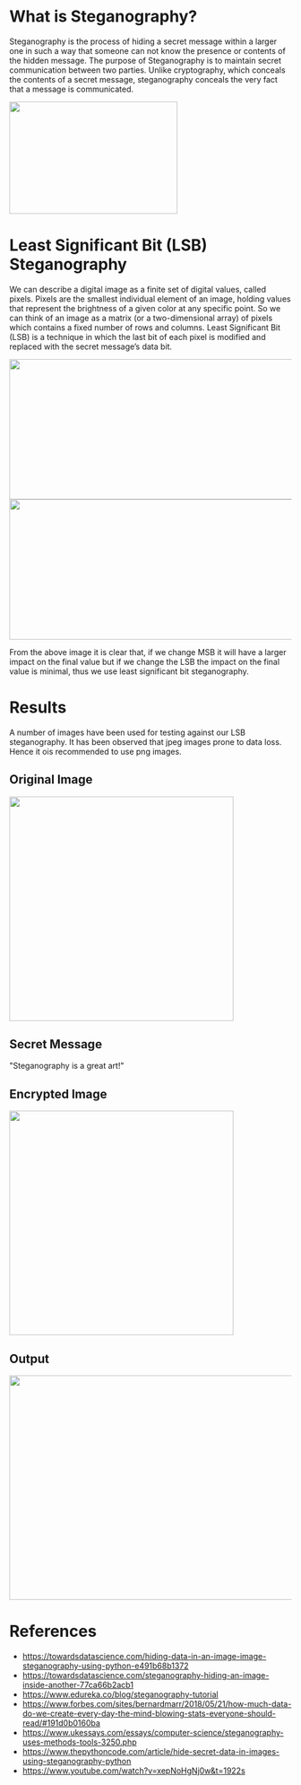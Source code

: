# What is Steganography?
Steganography is the process of hiding a secret message within a larger one in such a way that someone can not know the presence or contents of the hidden message. The purpose of Steganography is to maintain secret communication between two parties. Unlike cryptography, which conceals the contents of a secret message, steganography conceals the very fact that a message is communicated. 

<img src="https://user-images.githubusercontent.com/70642284/197933153-803ee456-191e-4709-9860-8ffef8468a7c.jpg" data-canonical-src="https://gyazo.com/eb5c5741b6a9a16c692170a41a49c858.png" width="300" height="200" />

# Least Significant Bit (LSB) Steganography
We can describe a digital image as a finite set of digital values, called pixels. Pixels are the smallest individual element of an image, holding values that represent the brightness of a given color at any specific point. So we can think of an image as a matrix (or a two-dimensional array) of pixels which contains a fixed number of rows and columns. Least Significant Bit (LSB) is a technique in which the last bit of each pixel is modified and replaced with the secret message’s data bit.

<img src="https://user-images.githubusercontent.com/70642284/197933170-27a3b4f8-a217-4328-899a-9c7ba8306c9d.jpg" data-canonical-src="https://gyazo.com/eb5c5741b6a9a16c692170a41a49c858.png" width="600" height="250" />

<img src="https://user-images.githubusercontent.com/70642284/197933178-ae713347-56b8-4db4-9a77-d1692cb729f1.jpg" data-canonical-src="https://gyazo.com/eb5c5741b6a9a16c692170a41a49c858.png" width="600" height="250" />

From the above image it is clear that, if we change MSB it will have a larger impact on the final value but if we change the LSB the impact on the final value is minimal, thus we use least significant bit steganography.

# Results
A number of images have been used for testing against our LSB steganography. It has been observed that jpeg images prone to data loss. Hence it ois recommended to use png images. 

## Original Image
<img src="https://user-images.githubusercontent.com/70642284/197934931-35dd9fcc-486b-48c9-ab03-23d7ed864ee0.png" data-canonical-src="https://gyazo.com/eb5c5741b6a9a16c692170a41a49c858.png" width="400" height="400" />

## Secret Message
"Steganography is a great art!"

## Encrypted Image
<img src="https://user-images.githubusercontent.com/70642284/197935091-392d1159-6a6b-475c-86e3-e661dd74f231.png" data-canonical-src="https://gyazo.com/eb5c5741b6a9a16c692170a41a49c858.png" width="400" height="400" />

## Output
<img src="https://user-images.githubusercontent.com/70642284/197935145-76566ffb-4b15-4856-910e-12f71fae430a.jpeg" data-canonical-src="https://gyazo.com/eb5c5741b6a9a16c692170a41a49c858.png" width="600" height="400" />

# References
* https://towardsdatascience.com/hiding-data-in-an-image-image-steganography-using-python-e491b68b1372
* https://towardsdatascience.com/steganography-hiding-an-image-inside-another-77ca66b2acb1
* https://www.edureka.co/blog/steganography-tutorial
* https://www.forbes.com/sites/bernardmarr/2018/05/21/how-much-data-do-we-create-every-day-the-mind-blowing-stats-everyone-should-read/#191d0b0160ba
* https://www.ukessays.com/essays/computer-science/steganography-uses-methods-tools-3250.php
* https://www.thepythoncode.com/article/hide-secret-data-in-images-using-steganography-python
* https://www.youtube.com/watch?v=xepNoHgNj0w&t=1922s

# 
